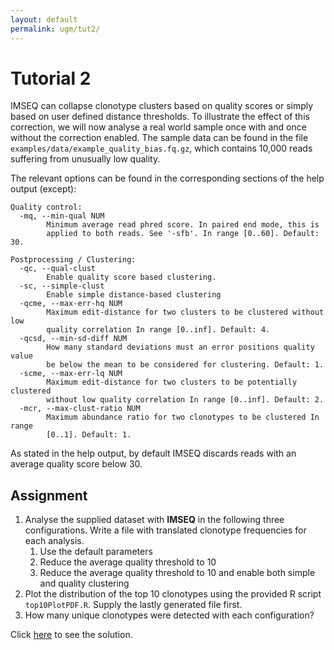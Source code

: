 ```yaml
---
layout: default
permalink: ugm/tut2/
---
```


# Tutorial 2

IMSEQ can collapse clonotype clusters based on quality scores or simply based on user defined distance thresholds. To illustrate the effect of this correction, we will now analyse a real world sample once with and once without the correction enabled. The sample data can be found in the file `examples/data/example_quality_bias.fq.gz`, which contains 10,000 reads suffering from unusually low quality.

The relevant options can be found in the corresponding sections of the help output (except):

~~~Plaintext
Quality control:
  -mq, --min-qual NUM
        Minimum average read phred score. In paired end mode, this is
        applied to both reads. See '-sfb'. In range [0..60]. Default: 30.

Postprocessing / Clustering:
  -qc, --qual-clust
        Enable quality score based clustering.
  -sc, --simple-clust
        Enable simple distance-based clustering
  -qcme, --max-err-hq NUM
        Maximum edit-distance for two clusters to be clustered without low
        quality correlation In range [0..inf]. Default: 4.
  -qcsd, --min-sd-diff NUM
        How many standard deviations must an error positions quality value
        be below the mean to be considered for clustering. Default: 1.
  -scme, --max-err-lq NUM
        Maximum edit-distance for two clusters to be potentially clustered
        without low quality correlation In range [0..inf]. Default: 2.
  -mcr, --max-clust-ratio NUM
        Maximum abundance ratio for two clonotypes to be clustered In range
        [0..1]. Default: 1.
~~~

As stated in the help output, by default IMSEQ discards reads with an average quality score below 30.

## Assignment

1. Analyse the supplied dataset with **IMSEQ** in the following three configurations. Write a file with translated clonotype frequencies for each analysis.
    1. Use the default parameters
    1. Reduce the average quality threshold to 10
    1. Reduce the average quality threshold to 10 and enable both simple and quality clustering
1. Plot the distribution of the top 10 clonotypes using the provided R script `top10PlotPDF.R`. Supply the lastly generated file first.
1. How many unique clonotypes were detected with each configuration?

Click [here](/ugm/tut2/solution/) to see the solution.

